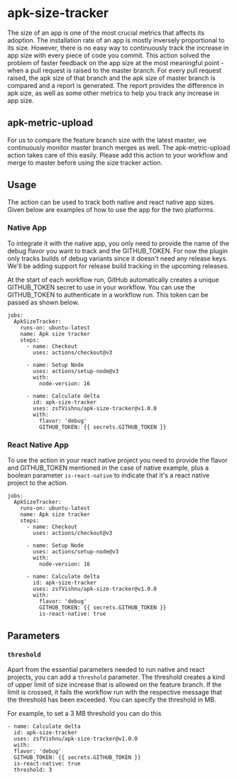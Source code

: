 # apk-size-tracker

The size of an app is one of the most crucial metrics that affects its adoption.
The installation rate of an app is mostly inversely proportional to its size. 
However, there is no easy way to continuously track the increase in app size
with every piece of code you commit. This action solved the problem of faster 
feedback on the app size at the most meaningful point - when a pull request is
raised to the master branch. For every pull request raised, the apk size of that 
branch and the apk size of master branch is compared and a report is generated. 
The report provides the difference in apk size, as well as some other metrics 
to help you track any increase in app size. 

## apk-metric-upload

For us to compare the feature branch size with the latest master, we continuously
monitor master branch merges as well. The apk-metric-upload action takes care of
this easily. Please add this action to your workflow and merge to master before
using the size tracker action.


## Usage
The action can be used to track both native and react native app sizes. Given below are 
examples of how to use the app for the two platforms.

### Native App

To integrate it with the native app, you only need to provide the name of the 
debug flavor you want to track and the GITHUB_TOKEN. For now the plugin only 
tracks builds of debug variants since it doesn't need any release keys. We'll be
adding support for release build tracking in the upcoming releases. 

At the start of each workflow run, GitHub automatically creates a unique 
GITHUB_TOKEN secret to use in your workflow. You can use the GITHUB_TOKEN to 
authenticate in a workflow run. This token can be passed as shown below.

```
jobs:
  ApkSizeTracker:
    runs-on: ubuntu-latest
    name: Apk size tracker
    steps:
      - name: Checkout
        uses: actions/checkout@v3
        
      - name: Setup Node
        uses: actions/setup-node@v3
        with:
          node-version: 16
          
      - name: Calculate delta
        id: apk-size-tracker
        uses: zsfVishnu/apk-size-tracker@v1.0.0
        with:
          flavor: 'debug'
          GITHUB_TOKEN: {{ secrets.GITHUB_TOKEN }}
```

### React Native App

To use the action in your react native project you need to provide the flavor and 
GITHUB_TOKEN mentioned in the case of native example, plus a boolean parameter 
`is-react-native` to indicate that it's a react native project to the action.

```
jobs:
  ApkSizeTracker:
    runs-on: ubuntu-latest
    name: Apk size tracker
    steps:
      - name: Checkout
        uses: actions/checkout@v3
        
      - name: Setup Node
        uses: actions/setup-node@v3
        with:
          node-version: 16
          
      - name: Calculate delta
        id: apk-size-tracker
        uses: zsfVishnu/apk-size-tracker@v1.0.0
        with:
          flavor: 'debug'
          GITHUB_TOKEN: {{ secrets.GITHUB_TOKEN }}
          is-react-native: true
```


## Parameters
### `threshold`

Apart from the essential parameters needed to run native and react projects, you 
can add a `threshold` parameter. The threshold creates a kind of upper limit of
size increase that is allowed on the feature branch. If the limit is crossed, it 
fails the workflow run with the respective message that the threshold has been
exceeded. You can specify the threshold in MB. 

For example, to set a 3 MB threshold you can do this
```
- name: Calculate delta
  id: apk-size-tracker
  uses: zsfVishnu/apk-size-tracker@v1.0.0
  with:
  flavor: 'debug'
  GITHUB_TOKEN: {{ secrets.GITHUB_TOKEN }}
  is-react-native: true
  threshold: 3
```